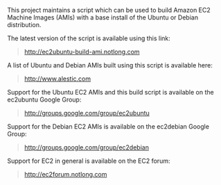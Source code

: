 This project maintains a script which can be used to build Amazon EC2 Machine Images (AMIs) with a base install of the Ubuntu or Debian distribution.

The latest version of the script is available using this link:

> http://ec2ubuntu-build-ami.notlong.com

A list of Ubuntu and Debian AMIs built using this script is available here:

> http://www.alestic.com

Support for the Ubuntu EC2 AMIs and this build script is available on the ec2ubuntu Google Group:

> http://groups.google.com/group/ec2ubuntu

Support for the Debian EC2 AMIs is available on the ec2debian Google Group:

> http://groups.google.com/group/ec2debian

Support for EC2 in general is available on the EC2 forum:

> http://ec2forum.notlong.com